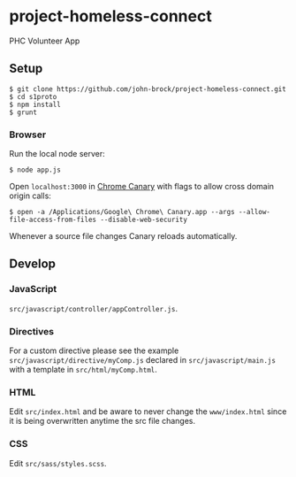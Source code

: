 project-homeless-connect
========================

PHC Volunteer App


## Setup
    $ git clone https://github.com/john-brock/project-homeless-connect.git
    $ cd s1proto
    $ npm install
    $ grunt

### Browser

Run the local node server:

    $ node app.js


Open `localhost:3000` in [Chrome Canary](https://www.google.com/intl/en/chrome/browser/canary.html) with flags to allow cross domain origin calls:

    $ open -a /Applications/Google\ Chrome\ Canary.app --args --allow-file-access-from-files --disable-web-security

Whenever a source file changes Canary reloads automatically.

## Develop

### JavaScript

`src/javascript/controller/appController.js`.

### Directives

For a custom directive please see the example `src/javascript/directive/myComp.js` declared in `src/javascript/main.js` with a template in `src/html/myComp.html`.

### HTML

Edit `src/index.html` and be aware to never change the `www/index.html` since it is being overwritten anytime the src file changes.

### CSS

Edit `src/sass/styles.scss`.
